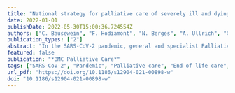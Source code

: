 ```yaml
---
title: "National strategy for palliative care of severely ill and dying people and their relatives in pandemics (PallPan) in Germany - study protocol of a mixed-methods project"
date: 2022-01-01
publishDate: 2022-05-30T15:00:36.724554Z
authors: ["C. Bausewein", "F. Hodiamont", "N. Berges", "A. Ullrich", "C. Gerlach", "K. Oechsle", "B. Pauli", "J. Weber", "S. Stiel", "N. Schneider", "N. Krumm", "R. Rolke", "C. Gebel", "M. Jansky", "F. Nauck", "U. Wedding", "B. van Oorschot", "C. Roch", "L. Werner", "M. Fischer", "M. Schallenburger", "M. C. Reuters", "J. Schwartz", "M. Neukirchen", "A. Gülay", "K. Maus", "B. Jaspers", "L. Radbruch", "M. Heckel", "I. Klinger", "C. Ostgathe", "U. Kriesen", "C. Junghanß", "E. Lehmann", "D. Gesell", "S. Gauder", "C. Boehlke", "G. Becker", "A. Pralong", "J. Strupp", "C. Leisse", "K. Schloesser", "R. Voltz", "N. Jung", "S. T. Simon", "for the PallPan Study Group"]
publication_types: ["2"]
abstract: "In the SARS-CoV-2 pandemic, general and specialist Palliative Care (PC) plays an essential role in health care, contributing to symptom control, psycho-social support, and providing support in complex decision making. Numbers of COVID-19 related deaths have recently increased demanding more palliative care input. Also, the pandemic impacts on palliative care for non-COVID-19 patients. Strategies on the care for seriously ill and dying people in pandemic times are lacking. Therefore, the program ‘Palliative care in Pandemics’ (PallPan) aims to develop and consent a national pandemic plan for the care of seriously ill and dying adults and their informal carers in pandemics including (a) guidance for generalist and specialist palliative care of patients with and without SARS-CoV-2 infections on the micro, meso and macro level, (b) collection and development of information material for an online platform, and (c) identification of variables and research questions on palliative care in pandemics for the national pandemic cohort network (NAPKON)."
featured: false
publication: "*BMC Palliative Care*"
tags: ["SARS-CoV-2", "Pandemic", "Palliative care", "End of life care", "Pandemic preparedness"]
url_pdf: "https://doi.org/10.1186/s12904-021-00898-w"
doi: "10.1186/s12904-021-00898-w"
---
```


